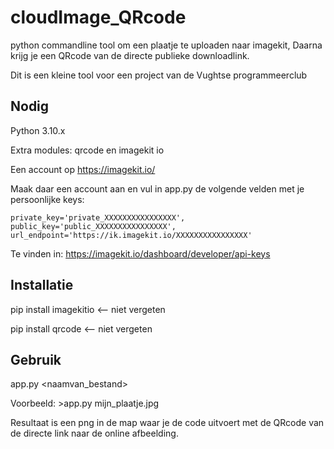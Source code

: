 # cloudImage_QRcode
python commandline tool om een plaatje te uploaden naar imagekit, Daarna krijg je een QRcode van de directe publieke downloadlink.

Dit is een kleine tool voor een project van de Vughtse programmeerclub 

Nodig
-------
Python 3.10.x

Extra modules: qrcode en imagekit io

Een account op https://imagekit.io/

Maak daar een account aan en vul in app.py de volgende velden met je persoonlijke keys:


    private_key='private_XXXXXXXXXXXXXXXX',
    public_key='public_XXXXXXXXXXXXXXXX',
    url_endpoint='https://ik.imagekit.io/XXXXXXXXXXXXXXXX'

Te vinden in: https://imagekit.io/dashboard/developer/api-keys

    
Installatie
-----------
pip install imagekitio  <-- niet vergeten

pip install qrcode  <-- niet vergeten

Gebruik
-------

app.py <naamvan_bestand> 


 Voorbeeld: >app.py mijn_plaatje.jpg
  
Resultaat is een png in de map waar je de code uitvoert met de QRcode van de directe link naar de online afbeelding.


